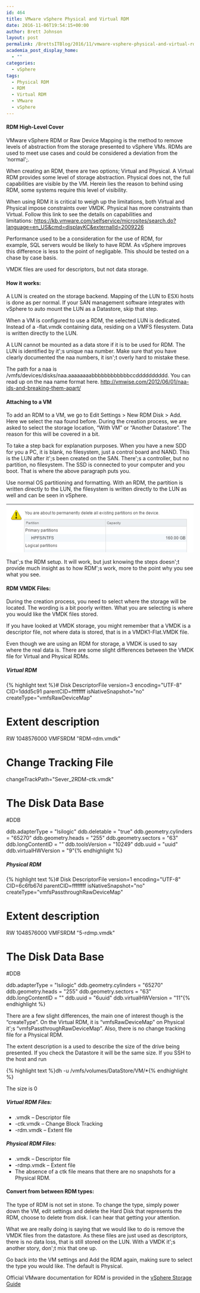 ```yaml
---
id: 464
title: VMware vSphere Physical and Virtual RDM
date: 2016-11-06T19:54:15+00:00
author: Brett Johnson
layout: post
permalink: /BrettsITBlog/2016/11/vmware-vsphere-physical-and-virtual-rdm/
academia_post_display_home:
  - ""
categories:
  - vSphere
tags:
  - Physical RDM
  - RDM
  - Virtual RDM
  - VMware
  - vSphere
---
```


#### RDM High-Level Cover

VMware vSphere RDM or Raw Device Mapping is the method to remove levels of abstraction from the storage presented to vSphere VMs. RDMs are used to meet use cases and could be considered a deviation from the &#8216;normal';.

When creating an RDM, there are two options; Virtual and Physical. A Virtual RDM provides some level of storage abstraction. Physical does not, the full capabilities are visible by the VM. Herein lies the reason to behind using RDM, some systems require this level of visibility.

When using RDM it is critical to weigh up the limitations, both Virtual and Physical impose constraints over VMDK. Physical has more constraints than Virtual. Follow this link to see the details on capabilities and limitations: https://kb.vmware.com/selfservice/microsites/search.do?language=en_US&cmd=displayKC&externalId=2009226

Performance used to be a consideration for the use of RDM, for example, SQL servers would be likely to have RDM. As vSphere improves this difference is less to the point of negligable. This should be tested on a chase by case basis.

VMDK files are used for descriptors, but not data storage.

#### How it works:

A LUN is created on the storage backend. Mapping of the LUN to ESXi hosts is done as per normal. If your SAN management software integrates with vSphere to auto mount the LUN as a Datastore, skip that step.

When a VM is configured to use a RDM, the selected LUN is dedicated. Instead of a -flat.vmdk containing data, residing on a VMFS filesystem. Data is written directly to the LUN.

A LUN cannot be mounted as a data store if it is to be used for RDM. The LUN is identified by it';s unique naa number. Make sure that you have clearly documented the naa numbers, it isn';t overly hard to mistake these.

The path for a naa is /vmfs/devices/disks/naa.aaaaaaaabbbbbbbbbbbbccdddddddddd. You can read up on the naa name format here. http://vmwise.com/2012/06/01/naa-ids-and-breaking-them-apart/

#### Attaching to a VM

To add an RDM to a VM, we go to Edit Settings > New RDM Disk > Add. Here we select the naa found before. During the creation process, we are asked to select the storage location, &#8220;With VM&#8221; or &#8220;Another Datastore&#8221;. The reason for this will be covered in a bit.

To take a step back for explanation purposes. When you have a new SDD for you a PC, it is blank, no filesystem, just a control board and NAND. This is the LUN after it';s been created on the SAN. There';s a controller, but no partition, no filesystem. The SSD is connected to your computer and you boot. That is where the above paragraph puts you.

Use normal OS partitioning and formatting. With an RDM, the partition is written directly to the LUN, the filesystem is written directly to the LUN as well and can be seen in vSphere.

[![File System](/assets/images/2016/11/File-System.png)]({{site.url}}/assets/images/2016/11/File-System.png)

That';s the RDM setup. It will work, but just knowing the steps doesn';t provide much insight as to how RDM';s work, more to the point why you see what you see.

#### RDM VMDK Files:

During the creation process, you need to select where the storage will be located. The wording is a bit poorly written. What you are selecting is where you would like the VMDK files stored.

If you have looked at VMDK storage, you might remember that a VMDK is a descriptor file, not where data is stored, that is in a VMDK1-Flat.VMDK file.

Even though we are using an RDM for storage, a VMDK is used to say where the real data is. There are some slight differences between the VMDK file for Virtual and Physical RDMs.

##### Virtual RDM

{% highlight text %}# Disk DescriptorFile
version=3
encoding="UTF-8"
CID=1ddd5c91
parentCID=ffffffff
isNativeSnapshot="no"
createType="vmfsRawDeviceMap"

# Extent description
RW 1048576000 VMFSRDM "RDM-rdm.vmdk"

# Change Tracking File
changeTrackPath="Sever_2RDM-ctk.vmdk"

# The Disk Data Base 
#DDB

ddb.adapterType = "lsilogic"
ddb.deletable = "true"
ddb.geometry.cylinders = "65270"
ddb.geometry.heads = "255"
ddb.geometry.sectors = "63"
ddb.longContentID = ""
ddb.toolsVersion = "10249"
ddb.uuid = "uuid"
ddb.virtualHWVersion = "9"{% endhighlight %}

##### Physical RDM

{% highlight text %}# Disk DescriptorFile
version=1
encoding="UTF-8"
CID=6c6fb67d
parentCID=ffffffff
isNativeSnapshot="no"
createType="vmfsPassthroughRawDeviceMap"

# Extent description
RW 1048576000 VMFSRDM "5-rdmp.vmdk"

# The Disk Data Base 
#DDB

ddb.adapterType = "lsilogic"
ddb.geometry.cylinders = "65270"
ddb.geometry.heads = "255"
ddb.geometry.sectors = "63"
ddb.longContentID = ""
ddb.uuid = "6uuid"
ddb.virtualHWVersion = "11"{% endhighlight %}

There are a few slight differences, the main one of interest though is the &#8220;createType&#8221;. On the Virtual RDM, it is &#8220;vmfsRawDeviceMap&#8221; on Physical it';s &#8220;vmfsPassthroughRawDeviceMap&#8221;. Also, there is no change tracking file for a Physical RDM.

The extent description is a used to describe the size of the drive being presented. If you check the Datastore it will be the same size. If you SSH to the host and run

{% highlight text %}dh -u /vmfs/volumes/DataStore/VM/*{% endhighlight %}

The size is 0

##### Virtual RDM Files:

  * .vmdk &#8211; Descriptor file
  * -ctk.vmdk &#8211; Change Block Tracking
  * -rdm.vmdk &#8211; Extent file

##### Physical RDM Files:

  * .vmdk &#8211; Descriptor file
  * -rdmp.vmdk &#8211; Extent file
  * The absence of a ctk file means that there are no snapshots for a Physical RDM.

#### Convert from between RDM types:

The type of RDM is not set in stone. To change the type, simply power down the VM, edit settings and delete the Hard Disk that represents the RDM, choose to delete from disk. I can hear that getting your attention.

What we are really doing is saying that we would like to do is remove the VMDK files from the datastore. As these files are just used as descriptors, there is no data loss, that is still stored on the LUN. With a VMDK it';s another story, don';t mix that one up.

Go back into the VM settings and Add the RDM again, making sure to select the type you would like. The default is Physical.

Official VMware documentation for RDM is provided in the [vSphere Storage Guide](http://pubs.vmware.com/vsphere-60/topic/com.vmware.vsphere.storage.doc/GUID-8AE88758-20C1-4873-99C7-181EF9ACFA70.html)

&nbsp;